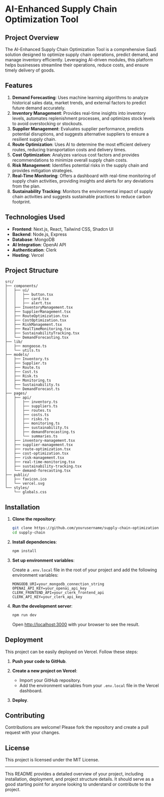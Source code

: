 # AI-Enhanced Supply Chain Optimization Tool

## Project Overview

The AI-Enhanced Supply Chain Optimization Tool is a comprehensive SaaS solution designed to optimize supply chain operations, predict demand, and manage inventory efficiently. Leveraging AI-driven modules, this platform helps businesses streamline their operations, reduce costs, and ensure timely delivery of goods.

## Features

1. **Demand Forecasting**: Uses machine learning algorithms to analyze historical sales data, market trends, and external factors to predict future demand accurately.
2. **Inventory Management**: Provides real-time insights into inventory levels, automates replenishment processes, and optimizes stock levels to avoid overstocking or stockouts.
3. **Supplier Management**: Evaluates supplier performance, predicts potential disruptions, and suggests alternative suppliers to ensure a resilient supply chain.
4. **Route Optimization**: Uses AI to determine the most efficient delivery routes, reducing transportation costs and delivery times.
5. **Cost Optimization**: Analyzes various cost factors and provides recommendations to minimize overall supply chain costs.
6. **Risk Management**: Identifies potential risks in the supply chain and provides mitigation strategies.
7. **Real-Time Monitoring**: Offers a dashboard with real-time monitoring of supply chain activities, providing insights and alerts for any deviations from the plan.
8. **Sustainability Tracking**: Monitors the environmental impact of supply chain activities and suggests sustainable practices to reduce carbon footprint.

## Technologies Used

- **Frontend**: Next.js, React, Tailwind CSS, Shadcn UI
- **Backend**: Node.js, Express
- **Database**: MongoDB
- **AI Integration**: OpenAI API
- **Authentication**: Clerk
- **Hosting**: Vercel

## Project Structure

```
src/
├── components/
│   ├── ui/
│   │   ├── button.tsx
│   │   ├── card.tsx
│   │   ├── alert.tsx
│   ├── InventoryManagement.tsx
│   ├── SupplierManagement.tsx
│   ├── RouteOptimization.tsx
│   ├── CostOptimization.tsx
│   ├── RiskManagement.tsx
│   ├── RealTimeMonitoring.tsx
│   ├── SustainabilityTracking.tsx
│   └── DemandForecasting.tsx
├── lib/
│   ├── mongoose.ts
│   └── utils.ts
├── models/
│   ├── Inventory.ts
│   ├── Supplier.ts
│   ├── Route.ts
│   ├── Cost.ts
│   ├── Risk.ts
│   ├── Monitoring.ts
│   ├── Sustainability.ts
│   └── DemandForecast.ts
├── pages/
│   ├── api/
│   │   ├── inventory.ts
│   │   ├── suppliers.ts
│   │   ├── routes.ts
│   │   ├── costs.ts
│   │   ├── risks.ts
│   │   ├── monitoring.ts
│   │   ├── sustainability.ts
│   │   ├── demandForecasting.ts
│   │   └── summaries.ts
│   ├── inventory-management.tsx
│   ├── supplier-management.tsx
│   ├── route-optimization.tsx
│   ├── cost-optimization.tsx
│   ├── risk-management.tsx
│   ├── real-time-monitoring.tsx
│   ├── sustainability-tracking.tsx
│   └── demand-forecasting.tsx
├── public/
│   ├── favicon.ico
│   └── vercel.svg
└── styles/
    └── globals.css
```

## Installation

1. **Clone the repository**:
   ```bash
   git clone https://github.com/yourusername/supply-chain-optimization-tool.git
   cd supply-chain
   ```

2. **Install dependencies**:
   ```bash
   npm install
   ```

3. **Set up environment variables**:

   Create a `.env.local` file in the root of your project and add the following environment variables:

   ```env
   MONGODB_URI=your_mongodb_connection_string
   OPENAI_API_KEY=your_openai_api_key
   CLERK_FRONTEND_API=your_clerk_frontend_api
   CLERK_API_KEY=your_clerk_api_key
   ```

4. **Run the development server**:
   ```bash
   npm run dev
   ```

   Open [http://localhost:3000](http://localhost:3000) with your browser to see the result.

## Deployment

This project can be easily deployed on Vercel. Follow these steps:

1. **Push your code to GitHub**.

2. **Create a new project on Vercel**:
   - Import your GitHub repository.
   - Add the environment variables from your `.env.local` file in the Vercel dashboard.

3. **Deploy**.

## Contributing

Contributions are welcome! Please fork the repository and create a pull request with your changes.

## License

This project is licensed under the MIT License.

---

This README provides a detailed overview of your project, including installation, deployment, and project structure details. It should serve as a good starting point for anyone looking to understand or contribute to the project.
